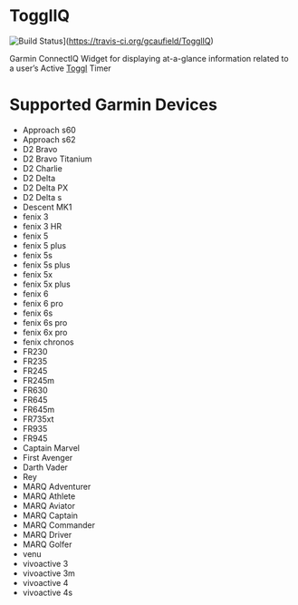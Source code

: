 # TogglIQ

![Build Status](https://travis-ci.org/gcaufield/TogglIQ.svg?branch=develop)](https://travis-ci.org/gcaufield/TogglIQ)

Garmin ConnectIQ Widget for displaying at-a-glance information related to a user’s Active [Toggl](https://track.toggl.com/) Timer

# Supported Garmin Devices
- Approach s60
- Approach s62
- D2 Bravo
- D2 Bravo Titanium
- D2 Charlie
- D2 Delta
- D2 Delta PX
- D2 Delta s
- Descent MK1
- fenix 3
- fenix 3 HR
- fenix 5
- fenix 5 plus
- fenix 5s
- fenix 5s plus
- fenix 5x
- fenix 5x plus
- fenix 6
- fenix 6 pro
- fenix 6s
- fenix 6s pro
- fenix 6x pro
- fenix chronos
- FR230
- FR235
- FR245
- FR245m
- FR630
- FR645
- FR645m
- FR735xt
- FR935
- FR945
- Captain Marvel
- First Avenger
- Darth Vader
- Rey
- MARQ Adventurer
- MARQ Athlete
- MARQ Aviator
- MARQ Captain
- MARQ Commander
- MARQ Driver
- MARQ Golfer
- venu
- vivoactive 3
- vivoactive 3m
- vivoactive 4
- vivoactive 4s
